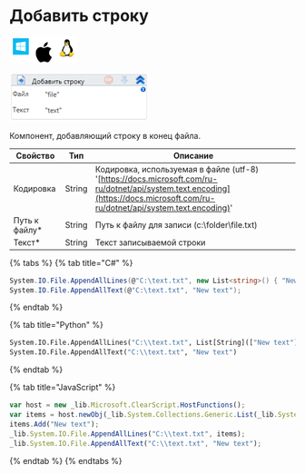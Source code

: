 # Добавить строку

![](<../../../.gitbook/assets/image (100) (1) (1) (1) (1) (1) (148).png>)

![](<../../../.gitbook/assets/image (61).png>)

Компонент, добавляющий строку в конец файла.

| Свойство       | Тип    | Описание                                                                                                                                                                       |
| -------------- | ------ | ------------------------------------------------------------------------------------------------------------------------------------------------------------------------------ |
| Кодировка      | String | Кодировка, используемая в файле (utf-8) '[https://docs.microsoft.com/ru-ru/dotnet/api/system.text.encoding](https://docs.microsoft.com/ru-ru/dotnet/api/system.text.encoding)' |
| Путь к файлу\* | String | Путь к файлу для записи (c:\folder\file.txt)                                                                                                                                   |
| Текст\*        | String | Текст записываемой строки                                                                                                                                                      |

{% tabs %}
{% tab title="C#" %}
```csharp
System.IO.File.AppendAllLines(@"C:\text.txt", new List<string>() { "New text" });
System.IO.File.AppendAllText(@"C:\text.txt", "New text");
```
{% endtab %}

{% tab title="Python" %}
```python
System.IO.File.AppendAllLines("C:\\text.txt", List[String](["New text"]))
System.IO.File.AppendAllText("C:\\text.txt", "New text")
```
{% endtab %}

{% tab title="JavaScript" %}
```javascript
var host = new _lib.Microsoft.ClearScript.HostFunctions();
var items = host.newObj(_lib.System.Collections.Generic.List(_lib.System.String));
items.Add("New text");
_lib.System.IO.File.AppendAllLines("C:\\text.txt", items);
_lib.System.IO.File.AppendAllText("C:\\text.txt", "New text");
```
{% endtab %}
{% endtabs %}
